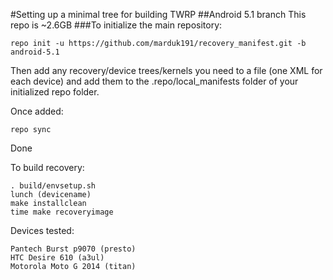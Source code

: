 #Setting up a minimal tree for building TWRP
##Android 5.1 branch
This repo is ~2.6GB
###To initialize the main repository:

````
repo init -u https://github.com/marduk191/recovery_manifest.git -b android-5.1
````
Then add any recovery/device trees/kernels you need to a file (one XML for each device) and add them to the .repo/local_manifests folder of your initialized repo folder.

Once added:
````
repo sync
````
Done

To build recovery:
````
. build/envsetup.sh
lunch (devicename)
make installclean
time make recoveryimage
````


Devices tested:

````
Pantech Burst p9070 (presto)
HTC Desire 610 (a3ul)
Motorola Moto G 2014 (titan)
````
